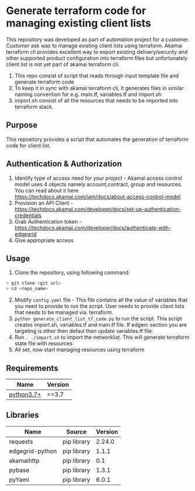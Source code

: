 <!-- BEGIN_DOCS -->

# Generate terraform code for managing existing client lists

This repository was developed as part of automation project for a customer. Customer ask was to manage existing client lists using terraform. Akamai terraform cli provides excellent way to export existing delivery/security and other supported product configuration into terraform files but unfortunately client list is not yet part of akamai terraform cli. 

1. This repo consist of script that reads through input template file and generate terraform code
2. To keep it in sync with akamai terraform cli, it generates files in similar naming convention for e.g. main.tf, variables.tf and import.sh
3. import.sh consist of all the resources that needs to be imported into terraform stack. 

## Purpose
This repository provides a script that automates the generation of terraform code for client list. 


## Authentication & Authorization

1. Identify type of access need for your project - Akamai access control model uses 4 objects namely account,contract, group and resources. You can read about it here https://techdocs.akamai.com/iam/docs/about-access-control-model
2. Provision an API Client - https://techdocs.akamai.com/developer/docs/set-up-authentication-credentials
3. Grab Authentication token -https://techdocs.akamai.com/developer/docs/authenticate-with-edgegrid
4. Give appropriate access

## Usage

1. Clone the repository, using following command:

```bash
> git clone <git url>
> cd <repo_name>
```

2. Modify `config.yaml` file - This file contains all the value of variables that you need to provide to run the script. User needs to provide client lists that needs to be managed via. terraform. 
3. `python generate_client_list_tf_code.py` to run the script. This script creates import.sh, variables.tf and main.tf file. If edgerc section you are targeting is other then defaul then update variables.tf file.
4. Run `. ./import.sh` to import the networklist. This will generate terraform state file with resources
5. All set, now start managing resources using terraform


## Requirements

| Name                                                                     | Version         |
| ------------------------------------------------------------------------ | --------------- |
| <a name="python3.7+"></a> [python3.7+](#python3)                         | >=3.7           |


## Libraries

| Name                                                        | Source                  | Version |
| ----------------------------------------------------------- | ----------------------- | ------- |
| requests                                                    | pip library             | 2.24.0  |
| edgegrid-python                                             | pip library             | 1.1.1   |
| akamaihttp                                                  | pip library             | 0.1     |
| pybase                                                      | pip library             | 1.3.1   |
| pyYaml                                                      | pip library             | 6.0.1   |



<!-- END_DOCS -->
